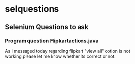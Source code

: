 # selquestions

## Selenium Questions to ask


### Program question Flipkartactions.java
As i messaged today regarding flipkart "view all" option is not working,please let me know whether its correct or not.
